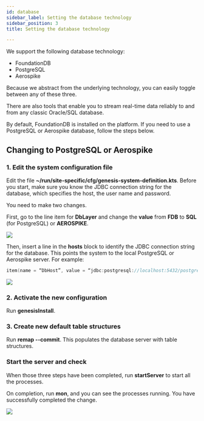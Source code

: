 ```yaml
---
id: database
sidebar_label: Setting the database technology
sidebar_position: 3
title: Setting the database technology

---
```

We support the following database technology:

* FoundationDB
* PostgreSQL
* Aerospike

Because we abstract from the underlying technology, you can easily toggle between any of these three.

There are also tools that enable you to stream real-time data reliably to and from any classic Oracle/SQL database.

<!--- ideally, link to DbtoGenesis here  --->

By default, FoundationDB is installed on the platform. If you need to use a PostgreSQL or Aerospike database, follow the steps below.

## Changing to PostgreSQL or Aerospike

### 1. Edit the system configuration file

Edit the file **\~/run/site-specific/cfg/genesis-system-definition.kts**. Before you start, make sure you know the JDBC connection string for the database, which specifies the host, the user name and password.

You need to make two changes.

First, go to the line item for **DbLayer** and change the **value** from **FDB** to **SQL** (for PostgreSQL) or **AEROSPIKE**.

![](/img/change-to-sql.png)

Then, insert a line in the **hosts** block to identify the JDBC connection string for the database. This points the system to the local PostgreSQL or Aerospike server. For example:

```kotlin
item(name = “DbHost”, value = “jdbc:postgresql://localhost:5432/postgres?user=postgres&password=Password5432”)
```

![](/img/jdbc-identifer-added.png)

### 2. Activate the new configuration

Run **genesisInstall**.

### 3. Create new default table structures

Run **remap --commit**. This populates the database server with table structures.

### Start the server and check

When those three steps have been completed, run **startServer** to start all the processes.

On completion, run **mon**, and you can see the processes running. You have successfully completed the change.

![](/img/mon-processes-running.png)